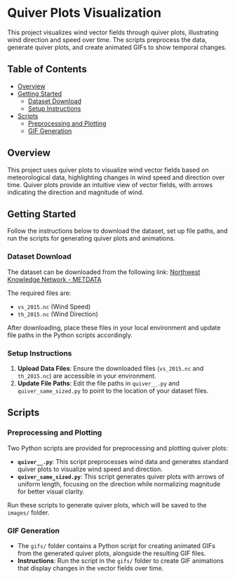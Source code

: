 # Quiver Plots Visualization

This project visualizes wind vector fields through quiver plots, illustrating wind direction and speed over time. The scripts preprocess the data, generate quiver plots, and create animated GIFs to show temporal changes.

## Table of Contents
- [Overview](#overview)
- [Getting Started](#getting-started)
  - [Dataset Download](#dataset-download)
  - [Setup Instructions](#setup-instructions)
- [Scripts](#scripts)
  - [Preprocessing and Plotting](#preprocessing-and-plotting)
  - [GIF Generation](#gif-generation)

## Overview

This project uses quiver plots to visualize wind vector fields based on meteorological data, highlighting changes in wind speed and direction over time. Quiver plots provide an intuitive view of vector fields, with arrows indicating the direction and magnitude of wind.

## Getting Started

Follow the instructions below to download the dataset, set up file paths, and run the scripts for generating quiver plots and animations.

### Dataset Download

The dataset can be downloaded from the following link:
[Northwest Knowledge Network - METDATA](https://www.northwestknowledge.net/metdata/data/)

The required files are:
- `vs_2015.nc` (Wind Speed)
- `th_2015.nc` (Wind Direction)

After downloading, place these files in your local environment and update file paths in the Python scripts accordingly.

### Setup Instructions

1. **Upload Data Files**: Ensure the downloaded files (`vs_2015.nc` and `th_2015.nc`) are accessible in your environment.
2. **Update File Paths**: Edit the file paths in `quiver__.py` and `quiver_same_sized.py` to point to the location of your dataset files.

## Scripts

### Preprocessing and Plotting

Two Python scripts are provided for preprocessing and plotting quiver plots:

- **`quiver__.py`**: This script preprocesses wind data and generates standard quiver plots to visualize wind speed and direction.
- **`quiver_same_sized.py`**: This script generates quiver plots with arrows of uniform length, focusing on the direction while normalizing magnitude for better visual clarity.

Run these scripts to generate quiver plots, which will be saved to the `images/` folder.

### GIF Generation

- The `gifs/` folder contains a Python script for creating animated GIFs from the generated quiver plots, alongside the resulting GIF files.
- **Instructions**: Run the script in the `gifs/` folder to create GIF animations that display changes in the vector fields over time.
